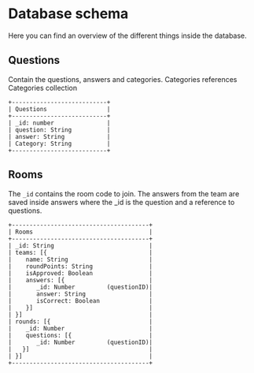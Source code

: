 # Database schema
Here you can find an overview of the different things inside the database.

## Questions
Contain the questions, answers and categories. Categories references Categories collection
```text
+---------------------------+
| Questions                 |
+---------------------------+
| _id: number               |
| question: String          |
| answer: String            |
| Category: String          |
+---------------------------+
```

## Rooms
The ``_id`` contains the room code to join. The answers from the team are saved inside answers where the _id is the question and a reference to questions.
```text
+---------------------------------------+
| Rooms                                 |
+---------------------------------------+
| _id: String                           |
| teams: [{                             |
|    name: String                       |
|    roundPoints: String                |
|    isApproved: Boolean                |
|    answers: [{                        |
|       _id: Number         (questionID)|
|       answer: String                  |
|       isCorrect: Boolean              |
|    }]                                 |
| }]                                    |
| rounds: [{                            |
|    _id: Number                        |
|    questions: [{                      |
|       _id: Number         (questionID)|
|   }]                                  |
| }]                                    |
+---------------------------------------+